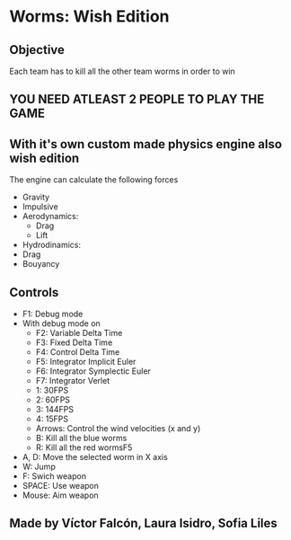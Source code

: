 # Worms: Wish Edition
## Objective
Each team has to kill all the other team worms in order to win
## YOU NEED ATLEAST 2 PEOPLE TO PLAY THE GAME
## With it's own custom made physics engine also wish edition
The engine can calculate the following forces
- Gravity
- Impulsive
- Aerodynamics:
  - Drag
  - Lift
- Hydrodinamics:
 - Drag
 - Bouyancy
## Controls
 - F1: Debug mode
 - With debug mode on
   - F2: Variable Delta Time
   - F3: Fixed Delta Time
   - F4: Control Delta Time
   - F5: Integrator Implicit Euler
   - F6: Integrator Symplectic Euler
   - F7: Integrator Verlet
   - 1: 30FPS
   - 2: 60FPS
   - 3: 144FPS
   - 4: 15FPS
   - Arrows: Control the wind velocities (x and y)
   - B: Kill all the blue worms
   - R: Kill all the red wormsF5
 - A, D: Move the selected worm in X axis
 - W: Jump
 - F: Swich weapon
 - SPACE: Use weapon
 - Mouse: Aim weapon

## Made by Víctor Falcón, Laura Isidro, Sofia Liles
